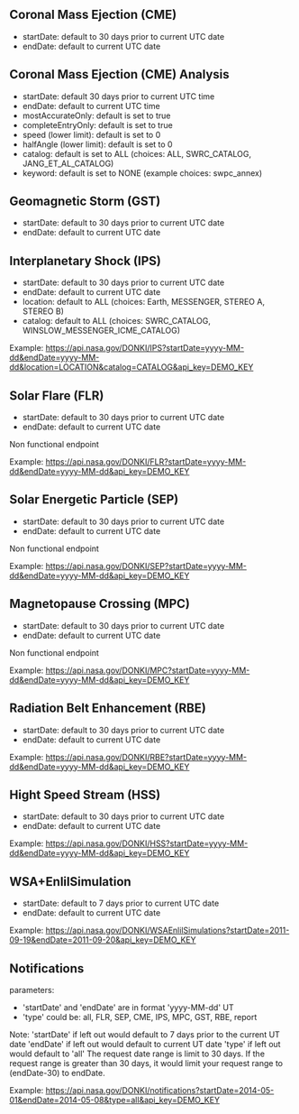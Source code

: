 ## Coronal Mass Ejection (CME)
- startDate: default to 30 days prior to current UTC date
- endDate: default to current UTC date

## Coronal Mass Ejection (CME) Analysis
- startDate: default 30 days prior to current UTC time
- endDate: default to current UTC time
- mostAccurateOnly: default is set to true
- completeEntryOnly: default is set to true
- speed (lower limit): default is set to 0
- halfAngle (lower limit): default is set to 0
- catalog: default is set to ALL (choices: ALL, SWRC_CATALOG, JANG_ET_AL_CATALOG)
- keyword: default is set to NONE (example choices: swpc_annex)

## Geomagnetic Storm (GST)
- startDate: default to 30 days prior to current UTC date
- endDate: default to current UTC date

## Interplanetary Shock (IPS)
- startDate: default to 30 days prior to current UTC date
- endDate: default to current UTC date
- location: default to ALL (choices: Earth, MESSENGER, STEREO A, STEREO B)
- catalog: default to ALL (choices: SWRC_CATALOG, WINSLOW_MESSENGER_ICME_CATALOG)

Example:
https://api.nasa.gov/DONKI/IPS?startDate=yyyy-MM-dd&endDate=yyyy-MM-dd&location=LOCATION&catalog=CATALOG&api_key=DEMO_KEY

## Solar Flare (FLR)
- startDate: default to 30 days prior to current UTC date
- endDate: default to current UTC date

Non functional endpoint

Example:
https://api.nasa.gov/DONKI/FLR?startDate=yyyy-MM-dd&endDate=yyyy-MM-dd&api_key=DEMO_KEY

## Solar Energetic Particle (SEP)
- startDate: default to 30 days prior to current UTC date
- endDate: default to current UTC date

Non functional endpoint


Example:
https://api.nasa.gov/DONKI/SEP?startDate=yyyy-MM-dd&endDate=yyyy-MM-dd&api_key=DEMO_KEY

## Magnetopause Crossing (MPC)
- startDate: default to 30 days prior to current UTC date
- endDate: default to current UTC date

Non functional endpoint


Example:
https://api.nasa.gov/DONKI/MPC?startDate=yyyy-MM-dd&endDate=yyyy-MM-dd&api_key=DEMO_KEY

## Radiation Belt Enhancement (RBE)
- startDate: default to 30 days prior to current UTC date
- endDate: default to current UTC date

Example:
https://api.nasa.gov/DONKI/RBE?startDate=yyyy-MM-dd&endDate=yyyy-MM-dd&api_key=DEMO_KEY

## Hight Speed Stream (HSS)
- startDate: default to 30 days prior to current UTC date
- endDate: default to current UTC date

Example:
https://api.nasa.gov/DONKI/HSS?startDate=yyyy-MM-dd&endDate=yyyy-MM-dd&api_key=DEMO_KEY

## WSA+EnlilSimulation
- startDate: default to 7 days prior to current UTC date
- endDate: default to current UTC date

Example:
https://api.nasa.gov/DONKI/WSAEnlilSimulations?startDate=2011-09-19&endDate=2011-09-20&api_key=DEMO_KEY

## Notifications
parameters:
- 'startDate' and 'endDate' are in format 'yyyy-MM-dd' UT
- 'type' could be: all, FLR, SEP, CME, IPS, MPC, GST, RBE, report

Note:
'startDate' if left out would default to 7 days prior to the current UT date
'endDate' if left out would default to current UT date
'type' if left out would default to 'all'
The request date range is limit to 30 days. If the request range is greater than 30 days, it would limit your request range to (endDate-30) to endDate.

Example:
https://api.nasa.gov/DONKI/notifications?startDate=2014-05-01&endDate=2014-05-08&type=all&api_key=DEMO_KEY